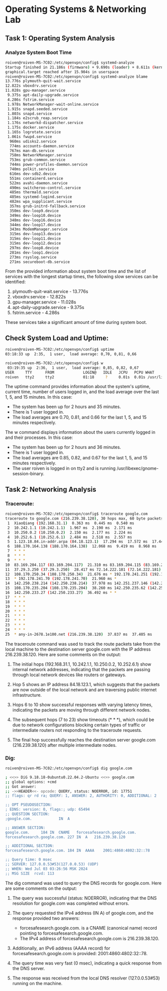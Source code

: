 # Operating Systems & Networking Lab
## Task 1: Operating System Analysis
### Analyze System Boot Time
```bash
roiven@roiven-MS-7C02:/etc/openvpn/config$ systemd-analyze
Startup finished in 21.186s (firmware) + 9.690s (loader) + 8.611s (kernel) + 15.956s (userspace) = 55.445s 
graphical.target reached after 15.904s in userspace
roiven@roiven-MS-7C02:/etc/openvpn/config$ systemd-analyze blame
13.776s plymouth-quit-wait.service
12.822s vboxdrv.service
11.028s gpu-manager.service
 9.375s apt-daily-upgrade.service
 4.286s fstrim.service
 1.978s NetworkManager-wait-online.service
 1.915s snapd.seeded.service
 1.803s snapd.service
 1.184s e2scrub_reap.service
 1.176s networkd-dispatcher.service
 1.175s docker.service
 1.165s logrotate.service
 1.061s fwupd.service
  960ms udisks2.service
  774ms accounts-daemon.service
  767ms man-db.service
  758ms NetworkManager.service
  753ms grub-common.service
  744ms power-profiles-daemon.service
  740ms polkit.service
  616ms dev-sdb2.device
  551ms containerd.service
  522ms avahi-daemon.service
  490ms switcheroo-control.service
  485ms thermald.service
  485ms systemd-logind.service
  482ms wpa_supplicant.service
  357ms grub-initrd-fallback.service
  350ms dev-loop9.device
  349ms dev-loop10.device
  348ms dev-loop16.device
  344ms dev-loop17.device
  343ms ModemManager.service
  315ms dev-loop13.device
  315ms dev-loop11.device
  315ms dev-loop12.device
  297ms dev-loop8.device
  281ms dev-loop1.device
  273ms rsyslog.service
  271ms secureboot-db.service
```

From the provided information about system boot time and the list of services with the longest startup times, the following slow services can be identified:

1. plymouth-quit-wait.service - 13.776s
2. vboxdrv.service - 12.822s
3. gpu-manager.service - 11.028s
4. apt-daily-upgrade.service - 9.375s
5. fstrim.service - 4.286s

These services take a significant amount of time during system boot.

## Check System Load and Uptime:

```bash
roiven@roiven-MS-7C02:/etc/openvpn/config$ uptime
03:18:33 up  2:35,  1 user,  load average: 0,70, 0,81, 0,66

roiven@roiven-MS-7C02:/etc/openvpn/config$ w
 03:19:35 up  2:36,  1 user,  load average: 0,85, 0,82, 0,67
USER     TTY      FROM             LOGIN@   IDLE   JCPU   PCPU WHAT
roiven   tty2     tty2             01:18     ?     0.01s  0.01s /usr/libexec/gnome-session-binary --session=ubuntu
```

The uptime command provides information about the system's uptime, current time, number of users logged in, and the load average over the last 1, 5, and 15 minutes. In this case:

- The system has been up for 2 hours and 35 minutes.
- There is 1 user logged in.
- The load averages are 0.70, 0.81, and 0.66 for the last 1, 5, and 15 minutes respectively.

The w command displays information about the users currently logged in and their processes. In this case:

- The system has been up for 2 hours and 36 minutes.
- There is 1 user logged in.
- The load averages are 0.85, 0.82, and 0.67 for the last 1, 5, and 15 minutes respectively.
- The user roiven is logged in on tty2 and is running /usr/libexec/gnome-session-binary.

## Task 2: Networking Analysis

### Traceroute:

```bash
roiven@roiven-MS-7C02:/etc/openvpn/config$ traceroute google.com
traceroute to google.com (216.239.38.120), 30 hops max, 60 byte packets
 1  XiaoQiang (192.168.31.1)  0.363 ms  0.445 ms  0.540 ms
 2  10.242.1.1 (10.242.1.1)  1.967 ms  2.190 ms  2.171 ms
 3  10.250.0.2 (10.250.0.2)  2.150 ms  2.177 ms  2.224 ms
 4  10.252.6.1 (10.252.6.1)  2.484 ms  2.518 ms  2.557 ms
 5  1.123.18.84.in-addr.arpa (84.18.123.1)  17.294 ms  17.572 ms  17.449 ms
 6  188.170.164.138 (188.170.164.138)  12.068 ms  9.419 ms  8.968 ms
 7  * * *
 8  * * *
 9  * * *
10  83.169.204.117 (83.169.204.117)  21.310 ms 83.169.204.115 (83.169.204.115)  20.589 ms  31.652 ms
11  37.29.3.250 (37.29.3.250)  28.417 ms 72.14.222.181 (72.14.222.181)  22.286 ms  21.642 ms
12  108.170.250.34 (108.170.250.34)  21.676 ms * 192.178.241.251 (192.178.241.251)  21.315 ms
13  * 192.178.241.70 (192.178.241.70)  21.960 ms *
14  142.250.238.214 (142.250.238.214)  37.978 ms 142.251.237.146 (142.251.237.146)  38.524 ms 142.250.238.214 (142.250.238.214)  38.793 ms
15  108.170.235.204 (108.170.235.204)  38.260 ms 142.250.235.62 (142.250.235.62)  40.094 ms 142.251.238.70 (142.251.238.70)  40.877 ms
16  142.250.233.27 (142.250.233.27)  36.492 ms * *
17  * * *
18  * * *
19  * * *
20  * * *
21  * * *
22  * * *
23  * * *
24  * * *
25  * any-in-2678.1e100.net (216.239.38.120)  37.837 ms  37.405 ms
```

The traceroute command was used to track the route packets take from the local machine to the destination server google.com with the IP address 216.239.38.120. Here are some comments on the output:

1. The initial hops (192.168.31.1, 10.242.1.1, 10.250.0.2, 10.252.6.1) show internal network addresses, indicating that the packets are passing through local network devices like routers or gateways.

2. Hop 5 shows an IP address 84.18.123.1, which suggests that the packets are now outside of the local network and are traversing public internet infrastructure.

3. Hops 6 to 10 show successful responses with varying latency times, indicating the packets are moving through different network nodes.

4. The subsequent hops (7 to 23) show timeouts (* * *), which could be due to network configurations blocking certain types of traffic or intermediate routers not responding to the traceroute requests.

5. The final hop successfully reaches the destination server google.com (216.239.38.120) after multiple intermediate nodes.

### Dig:

```bash
roiven@roiven-MS-7C02:/etc/openvpn/config$ dig google.com

; <<>> DiG 9.18.18-0ubuntu0.22.04.2-Ubuntu <<>> google.com
;; global options: +cmd
;; Got answer:
;; ->>HEADER<<- opcode: QUERY, status: NOERROR, id: 17751
;; flags: qr rd ra; QUERY: 1, ANSWER: 2, AUTHORITY: 0, ADDITIONAL: 2

;; OPT PSEUDOSECTION:
; EDNS: version: 0, flags:; udp: 65494
;; QUESTION SECTION:
;google.com.			IN	A

;; ANSWER SECTION:
google.com.		184	IN	CNAME	forcesafesearch.google.com.
forcesafesearch.google.com. 227	IN	A	216.239.38.120

;; ADDITIONAL SECTION:
forcesafesearch.google.com. 184	IN	AAAA	2001:4860:4802:32::78

;; Query time: 0 msec
;; SERVER: 127.0.0.53#53(127.0.0.53) (UDP)
;; WHEN: Wed Jul 03 03:26:56 MSK 2024
;; MSG SIZE  rcvd: 113
```

The dig command was used to query the DNS records for google.com. Here are some comments on the output:

1. The query was successful (status: NOERROR), indicating that the DNS resolution for google.com was completed without errors.

2. The query requested the IPv4 address (IN A) of google.com, and the response provided two answers:
   - forcesafesearch.google.com. is a CNAME (canonical name) record pointing to forcesafesearch.google.com.
   - The IPv4 address of forcesafesearch.google.com is 216.239.38.120.

3. Additionally, an IPv6 address (AAAA record) for forcesafesearch.google.com is provided: 2001:4860:4802:32::78.

4. The query time was very fast (0 msec), indicating a quick response from the DNS server.

5. The response was received from the local DNS resolver (127.0.0.53#53) running on the machine.


